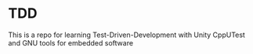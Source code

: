 # TDD
This is a repo for learning Test-Driven-Development with Unity CppUTest and GNU tools for embedded software


